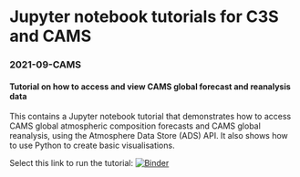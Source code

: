 # Jupyter notebook tutorials for C3S and CAMS

### 2021-09-CAMS
#### Tutorial on how to access and view CAMS global forecast and reanalysis data
This contains a Jupyter notebook tutorial that demonstrates how to access CAMS global atmospheric composition forecasts and CAMS global reanalysis, using the Atmosphere Data Store (ADS) API. It also shows how to use Python to create basic visualisations.

Select this link to run the tutorial: [![Binder](https://mybinder.org/badge_logo.svg)](https://mybinder.org/v2/gh/ecmwf-projects/copernicus-training/tree/master/2021-09_CAMS_air_quality_data_view/HEAD?filepath=https%3A%2F%2Fgithub.com%2Fecmwf-projects%2Fcopernicus-training%2Fblob%2Fmaster%2F2021-09_CAMS_air_quality_data_view%2F202109_CAMS_tutorial.ipynb)
